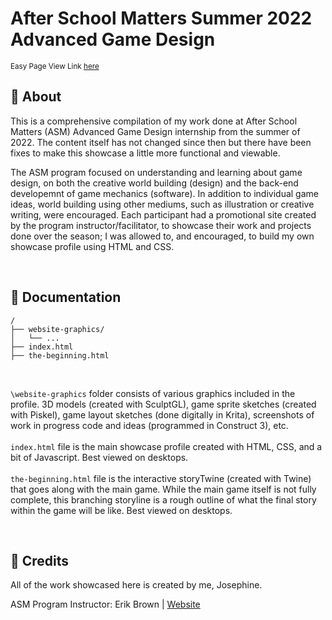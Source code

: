 # After School Matters Summer 2022 Advanced Game Design
<sup> Easy Page View Link [here](https://abyssaldragonz.github.io/ASM2022-GameDev/)</sup>


## 🚀 About
This is a comprehensive compilation of my work done at After School Matters (ASM) Advanced Game Design internship from the summer of 2022. The content itself has not changed since then but there have been fixes to make this showcase a little more functional and viewable. <br>

The ASM program focused on understanding and learning about game design, on both the creative world building (design) and the back-end developemnt of game mechanics (software). In addition to individual game ideas, world building using other mediums, such as illustration or creative writing, were encouraged. Each participant had a promotional site created by the program instructor/facilitator, to showcase their work and projects done over the season; I was allowed to, and encouraged, to build my own showcase profile using HTML and CSS. <br> 

<br> 

## 📜 Documentation
```
/
├── website-graphics/
│   └── ...
├── index.html
├── the-beginning.html
```
<br>

`\website-graphics` folder consists of various graphics included in the profile. 3D models (created with SculptGL), game sprite sketches (created with Piskel), game layout sketches (done digitally in Krita), screenshots of work in progress code and ideas (programmed in Construct 3), etc. <br> <br>
`index.html` file is the main showcase profile created with HTML, CSS, and a bit of Javascript. Best viewed on desktops. <br> <br>
`the-beginning.html` file is the interactive storyTwine (created with Twine) that goes along with the main game. While the main game itself is not fully complete, this branching storyline is a rough outline of what the final story within the game will be like. Best viewed on desktops. <br>

<br>

## 🔔 Credits
All of the work showcased here is created by me, Josephine. 

ASM Program Instructor: Erik Brown | [Website](https://ecbrown.org/)
